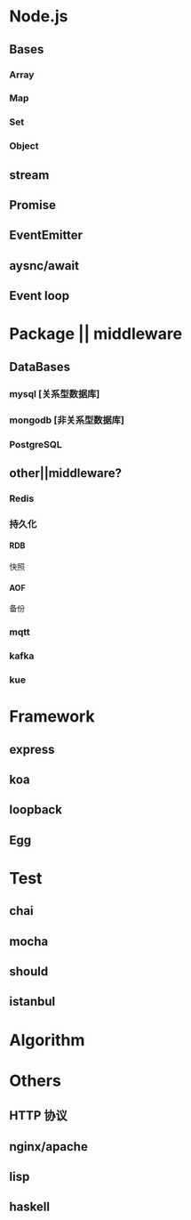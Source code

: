 # Node.js

## Bases
### Array

### Map

### Set

### Object

## stream

## Promise

## EventEmitter

## aysnc/await

## Event loop

# Package || middleware

## DataBases
### mysql [关系型数据库]
### mongodb [非关系型数据库]
### PostgreSQL 

## other||middleware?
### Redis
### 持久化
#### RDB
快照
#### AOF
备份
### mqtt

### kafka
### kue

# Framework

## express
## koa
## loopback
## Egg

# Test
## chai
## mocha
## should
## istanbul

# Algorithm

# Others
## HTTP 协议
## nginx/apache
## lisp
## haskell
